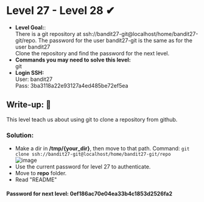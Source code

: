 # Level 27 - Level 28 ✔
- **Level Goal:**:<br>
There is a git repository at ssh://bandit27-git@localhost/home/bandit27-git/repo. The password for the user bandit27-git is the same as for the user bandit27<br> 
Clone the repository and find the password for the next level.<br>
- **Commands you may need to solve this level:**<br>
git<br>
- **Login SSH:**<br>
User: bandit27<br>
Pass: 3ba3118a22e93127a4ed485be72ef5ea<br>
## Write-up: 📝<br>
This level teach us about using git to clone a repository from github.

### Solution:<br>
- Make a dir in **/tmp/{your_dir}**, then move to that path.
Command: `git clone ssh://bandit27-git@localhost/home/bandit27-git/repo`<br>
![image](https://user-images.githubusercontent.com/48288606/144731242-939fa7ef-a7e7-4779-8079-c973da52a483.png)
- Use the current password for level 27 to authenticate.
- Move to **repo** folder.
- Read "README"

#### Password for next level: 0ef186ac70e04ea33b4c1853d2526fa2 



